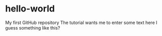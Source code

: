 # hello-world
My first GitHub repository
The tutorial wants me to enter some text here
I guess something like this?
